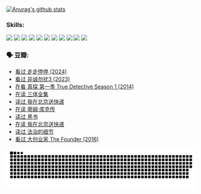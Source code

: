 
[![Anurag's github stats](https://github-readme-stats.vercel.app/api?username=w940853815)](https://github.com/anuraghazra/github-readme-stats)

### Skills:

<code><img height="32" src="https://cdn.jsdelivr.net/npm/simple-icons@v5/icons/python.svg"></code>
<code><img height="32" src="https://cdn.jsdelivr.net/npm/simple-icons@v5/icons/javascript.svg"></code>
<code><img height="32" src="https://cdn.jsdelivr.net/npm/simple-icons@v5/icons/django.svg"></code>
<code><img height="32" src="https://cdn.jsdelivr.net/npm/simple-icons@v5/icons/flask.svg"></code>
<code><img height="32" src="https://cdn.jsdelivr.net/npm/simple-icons@v5/icons/vuetify.svg"></code>
<code><img height="32" src="https://cdn.jsdelivr.net/npm/simple-icons@v5/icons/git.svg"></code>
<code><img height="32" src="https://cdn.jsdelivr.net/npm/simple-icons@v5/icons/docker.svg"></code>
<code><img height="32" src="https://cdn.jsdelivr.net/npm/simple-icons@v5/icons/postgresql.svg"></code>
<code><img height="32" src="https://cdn.jsdelivr.net/npm/simple-icons@v5/icons/elasticsearch.svg"></code>
<code><img height="32" src="https://cdn.jsdelivr.net/npm/simple-icons@v5/icons/macos.svg"></code>
<code><img height="32" src="https://cdn.jsdelivr.net/npm/simple-icons@v5/icons/linux.svg"></code>

### 🗣 豆瓣:

<!-- DOUBAN-ACTIVITIES:START -->
- [看过 走走停停‎ (2024)](https://www.douban.com/people/136069238/status/4684430230/?_i=23738706)
- [看过 非诚勿扰3‎ (2023)](https://www.douban.com/people/136069238/status/4676324100/?_i=23738706)
- [在看 真探 第一季 True Detective Season 1‎ (2014)](https://www.douban.com/people/136069238/status/4673382852/?_i=23738706)
- [在读 三体全集](https://www.douban.com/people/136069238/status/4672842521/?_i=23738706)
- [读过 我在北京送快递](https://www.douban.com/people/136069238/status/4672842036/?_i=23738706)
- [在读 蒂姆·库克传](https://www.douban.com/people/136069238/status/4663517053/?_i=23738706)
- [读过 黑书](https://www.douban.com/people/136069238/status/4663516022/?_i=23738706)
- [在读 我在北京送快递](https://www.douban.com/people/136069238/status/4658098365/?_i=23738706)
- [读过 法治的细节](https://www.douban.com/people/136069238/status/4657347558/?_i=23738706)
- [看过 大创业家 The Founder‎ (2016)](https://www.douban.com/people/136069238/status/4649667693/?_i=23738706)
<!-- DOUBAN-ACTIVITIES:END -->


![Snake animation](https://raw.githubusercontent.com/w940853815/w940853815/output/github-contribution-grid-snake.svg)

<!--
**w940853815/w940853815** is a ✨ _special_ ✨ repository because its `README.md` (this file) appears on your GitHub profile.

Here are some ideas to get you started:

- 🔭 I’m currently working on ...
- 🌱 I’m currently learning ...
- 👯 I’m looking to collaborate on ...
- 🤔 I’m looking for help with ...
- 💬 Ask me about ...
- 📫 How to reach me: ...
- 😄 Pronouns: ...
- ⚡ Fun fact: ...
-->
